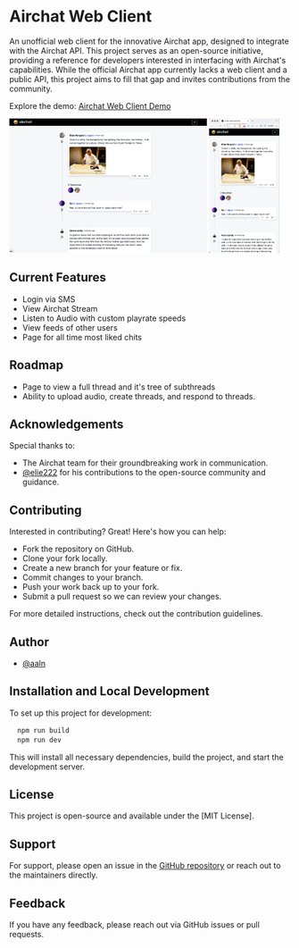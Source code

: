 # Airchat Web Client

An unofficial web client for the innovative Airchat app, designed to integrate with the Airchat API. This project serves as an open-source initiative, providing a reference for developers interested in interfacing with Airchat's capabilities. While the official Airchat app currently lacks a web client and a public API, this project aims to fill that gap and invites contributions from the community.

Explore the demo: [Airchat Web Client Demo](https://airchat-web.vercel.app/)

<p align="start">
  <img src="/public/desktop_github.png" alt="Desktop" height="240px" />
  <img src="/public/mobile_github.png" alt="Mobile" height="240px" />
</p>



## Current Features

- Login via SMS
- View Airchat Stream
- Listen to Audio with custom playrate speeds
- View feeds of other users
- Page for all time most liked chits

## Roadmap

- Page to view a full thread and it's tree of subthreads
- Ability to upload audio, create threads, and respond to threads.


## Acknowledgements

Special thanks to:
- The Airchat team for their groundbreaking work in communication.
- [@elie222](https://www.github.com/elie222) for his contributions to the open-source community and guidance.

## Contributing

Interested in contributing? Great! Here's how you can help:
- Fork the repository on GitHub.
- Clone your fork locally.
- Create a new branch for your feature or fix.
- Commit changes to your branch.
- Push your work back up to your fork.
- Submit a pull request so we can review your changes.

For more detailed instructions, check out the contribution guidelines.

## Author

- [@aaln](https://www.github.com/aaln)

## Installation and Local Development

To set up this project for development:


```bash
  npm run build
  npm run dev
```
    

This will install all necessary dependencies, build the project, and start the development server.

## License

This project is open-source and available under the [MIT License].

## Support

For support, please open an issue in the [GitHub repository](https://github.com/aaln/airchat-web) or reach out to the maintainers directly.

## Feedback

If you have any feedback, please reach out via GitHub issues or pull requests.
